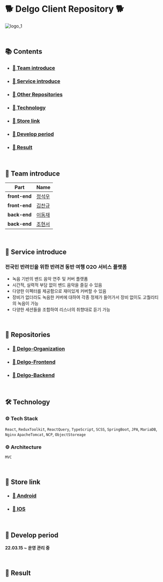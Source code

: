 # <b>🐕 Delgo Client Repository 🐕</b>
![logo_1](https://user-images.githubusercontent.com/54196723/185036077-7ec238dd-88f6-4c82-adc9-89eaca0b3c2c.png)

<br/>


## <b> 📚 Contents </b>

-   ### <b> <a href="#0"> 🐶 Team introduce </a> </b>
-   ### <b> <a href="#0.5"> 🐶 Service introduce </a> </b>
-   ### <b> <a href="#1"> 🐶 Other Repositories </a> </b>
-   ### <b> <a href="#2"> 🐶 Technology </a> </b>
-   ### <b> <a href="#3"> 🐶 Store link </a> </b>
-   ### <b> <a href="#4"> 🐶 Develop period </a> </b>
-   ### <b> <a href="#5"> 🐶 Result </a> </b>

<br/>


<h2 id="0.5">
    <b>💁 Team  introduce </b>
</h2>

| Part                 | Name                                                |
| -------------------- | --------------------------------------------------- |
| **front-end**        | <a href="https://github.com/wjdtjrdn1234">정석우</a> |
| **front-end**        | <a href="https://github.com/ckrb63">김찬규</a> |
| **back-end**         | <a href="https://github.com/Gupuroom">이동재 </a>      |
| **back-end**         | <a href="https://github.com/danpung2">조현서 </a>     |

<br/>


<h2 id="0.5">
    <b>💁 Service introduce</b>
</h2>

### 전국민 반려인을 위한 반려견 동반 여행 O2O 서비스 플랫폼

-   녹음 기반의 밴드 음악 연주 및 커버 플랫폼
-   시간적, 실력적 부담 없이 밴드 음악을 즐길 수 있음
-   다양한 이펙터를 제공함으로 재미있게 커버할 수 있음
-   장비가 없더라도 녹음한 커버에 대하여 각종 정제가 들어가서 장비 없이도 고퀄리티의 녹음이 가능
-   다양한 세션들을 조합하여 리스너의 취향대로 듣기 가능

<br/>


<h2 id="1">
<b>📂 Repositories</b>
</h2>

-   ### <b> <a href="https://github.com/Team-Delgo"> 🔗 Delgo-Organization </a> </b>
-   ### <b> <a href="https://github.com/Team-Delgo/DelgoClient" > 🔗 Delgo-Frontend </a> </b>
-   ### <b> <a href="https://github.com/Team-Delgo/DelgoServer" > 🔗 Delgo-Backend </a> </b>

<br/>


<h2 id="2">🛠 Technology</h2>

### ⚙️ Tech Stack

`React`, `ReduxToolkit`, `ReactQuery`, `TypeScript`, `SCSS`, `SpringBoot`, `JPA`, `MariaDB`, `Nginx` `ApacheTomcat`, `NCP`, `ObjectStoreage`

### ⚙️ Architecture

`MVC`

<br/>


<h2 id="3">🛒 Store link</h2>

-   ### <b> <a href="https://play.google.com/store/apps/details?id=com.delgo.delgoandroid"> 🔗 Android </a> </b>
-   ### <b> <a href=""> 🔗 IOS </a> </b>

<br/>


<h2 id="3">📅 Develop period</h2>

<b>22.03.15 ~ 운영 관리 중</b>

<br/>


<h2 id="3">🚩 Result</h2>
